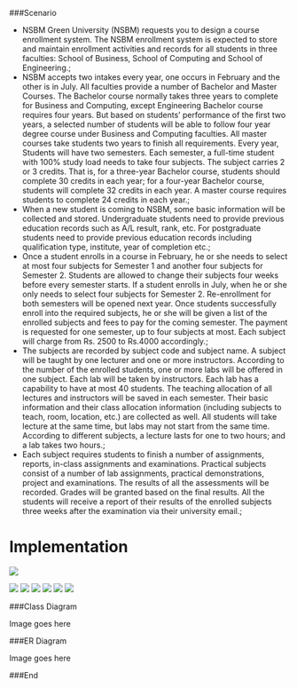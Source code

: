 ###Scenario

- NSBM Green University (NSBM) requests you to design a course enrollment system. The NSBM enrollment system is expected to store and maintain enrollment activities and records for all students in three faculties: School of Business, School of Computing and School of Engineering.;
- NSBM accepts two intakes every year, one occurs in February and the other is in July. All faculties provide a number of Bachelor and Master Courses. The Bachelor course normally takes three years to complete for Business and Computing, except Engineering Bachelor course requires four years. But based on students’ performance of the first two years, a selected number of students will be able to follow four year degree course under Business and Computing faculties. All master courses take students two years to finish all requirements. Every year, Students will have two semesters. Each semester, a full-time student with 100% study load needs to take four subjects. The subject carries 2 or 3 credits. That is, for a three-year Bachelor course, students should complete 30 credits in each year; for a four-year Bachelor course, students will complete 32 credits in each year. A master course requires students to complete 24 credits in each year.;
- When a new student is coming to NSBM, some basic information will be collected and stored. Undergraduate students need to provide previous education records such as A/L result, rank, etc. For postgraduate students need to provide previous education records including qualification type, institute, year of completion etc.;
- Once a student enrolls in a course in February, he or she needs to select at most four subjects for Semester 1 and another four subjects for Semester 2. Students are allowed to change their subjects four weeks before every semester starts. If a student enrolls in July, when he or she only needs to select four subjects for Semester 2. Re-enrollment for both semesters will be opened next year. Once students successfully enroll into the required subjects, he or she will be given a list of the enrolled subjects and fees to pay for the coming semester. The payment is requested for one semester, up to four subjects at most. Each subject will charge from Rs. 2500 to Rs.4000 accordingly.;
- The subjects are recorded by subject code and subject name. A subject will be taught by one lecturer and one or more instructors. According to the number of the enrolled students, one or more labs will be offered in one subject. Each lab will be taken by instructors. Each lab has a capability to have at most 40 students. The teaching allocation of all lectures and instructors will be saved in each semester. Their basic information and their class allocation information (including subjects to teach, room, location, etc.) are collected as well. All students will take lecture at the same time, but labs may not start from the same time. According to different subjects, a lecture lasts for one to two hours; and a lab takes two hours.;
- Each subject requires students to finish a number of assignments, reports, in-class assignments and examinations. Practical subjects consist of a number of lab assignments, practical demonstrations, project and examinations. The results of all the assessments will be recorded. Grades will be granted based on the final results. All the students will receive a report of their results of the enrolled subjects three weeks after the examination via their university email.;


# Implementation

![](https://image.ibb.co/iHR5Lo/nsbm_team_logo.png)

![](https://img.shields.io/github/stars/pandao/editor.md.svg) ![](https://img.shields.io/github/forks/pandao/editor.md.svg) ![](https://img.shields.io/github/tag/pandao/editor.md.svg) ![](https://img.shields.io/github/release/pandao/editor.md.svg) ![](https://img.shields.io/github/issues/pandao/editor.md.svg) ![](https://img.shields.io/bower/v/editor.md.svg)



###Class Diagram

Image goes here

###ER Diagram

Image goes here

###End